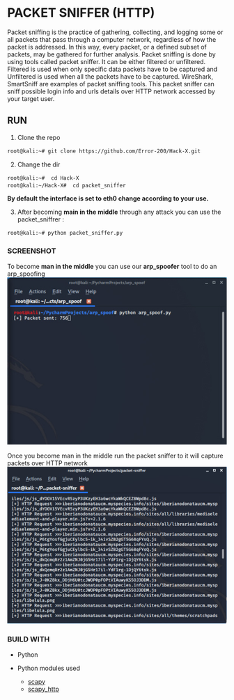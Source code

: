 # PACKET SNIFFER (HTTP)

Packet sniffing is the practice of gathering, collecting, and logging some or all packets that pass through a computer network, regardless of how the packet is addressed. In this way, every packet, or a defined subset of packets, may be gathered for further analysis.
Packet sniffing is done by using tools called packet sniffer. It can be either filtered or unfiltered. Filtered is used when only specific data packets have to be captured and Unfiltered is used when all the packets have to be captured. WireShark, SmartSniff are examples of packet sniffing tools.
This packet sniffer can sniff possible login info and urls details over HTTP network accessed by your target user. 


## RUN 


1. Clone the repo 

```bash
root@kali:~# git clone https://github.com/Error-200/Hack-X.git

```
2. Change the dir 

```bash
root@kali:~#  cd Hack-X
root@kali:~/Hack-X#  cd packet_sniffer

```

**By default the interface is set to **eth0** change according to your use.**

3. After becoming **main in the middle** through any attack you can use the packet_sniffrer :


```bash
root@kali:~# python packet_sniffer.py

```

### SCREENSHOT

To become **man in the middle** you can use our **arp_spoofer** tool to do an arp_spoofing 
![](img/p1.jpeg)

Once you become man in the middle run the packet sniffer to it will capture packets over HTTP network 
![](img/p2.jpeg)


### BUILD WITH 

- Python
- Python modules used 

  - [scapy](https://scapy.readthedocs.io/en/latest/)
  - [scapy_http](https://scapy.readthedocs.io/en/latest/layers/http.html)
